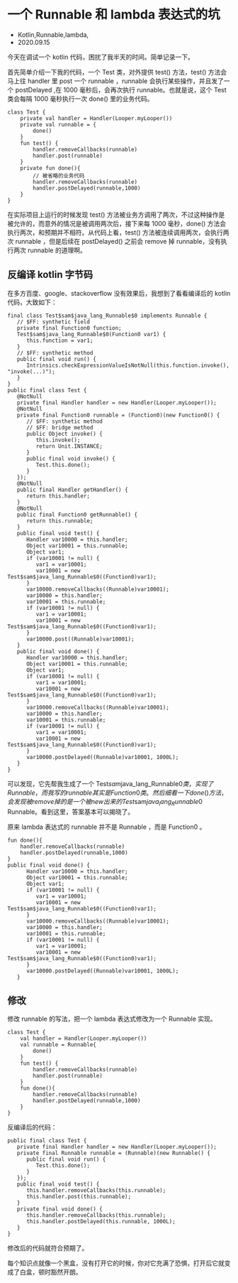# 一个 Runnable 和 lambda 表达式的坑
- Kotlin,Runnable,lambda,
- 2020.09.15

今天在调试一个 kotlin 代码，困扰了我半天的时间。简单记录一下。

首先简单介绍一下我的代码，一个 Test 类，对外提供 test() 方法，test() 方法会马上往 handler 里 post 一个 runnable ，runnable 会执行某些操作，并且发了一个 postDelayed ,在 1000 毫秒后，会再次执行 runnable。也就是说，这个 Test 类会每隔 1000 毫秒执行一次 done() 里的业务代码。

    class Test {
        private val handler = Handler(Looper.myLooper())
        private val runnable = {
            done()
        }
        fun test() {
            handler.removeCallbacks(runnable)
            handler.post(runnable)
        }
        private fun done(){
            // 被省略的业务代码
            handler.removeCallbacks(runnable)
            handler.postDelayed(runnable,1000)
        }
    }

在实际项目上运行的时候发现 test() 方法被业务方调用了两次，不过这种操作是被允许的，而意外的情况是被调用两次后，接下来每 1000 毫秒，done() 方法会执行两次，和预期并不相符。从代码上看，test() 方法被连续调用两次，会执行两次 runnable ，但是后续在 postDelayed() 之前会 remove 掉 runnable，没有执行两次 runnable 的道理啊。

## 反编译 kotlin 字节码

在多方百度、google、stackoverflow 没有效果后，我想到了看看编译后的 kotlin 代码，大致如下：

    final class Test$sam$java_lang_Runnable$0 implements Runnable {
       // $FF: synthetic field
       private final Function0 function;
       Test$sam$java_lang_Runnable$0(Function0 var1) {
          this.function = var1;
       }
       // $FF: synthetic method
       public final void run() {
          Intrinsics.checkExpressionValueIsNotNull(this.function.invoke(), "invoke(...)");
       }
    }
    public final class Test {
       @NotNull
       private final Handler handler = new Handler(Looper.myLooper());
       @NotNull
       private final Function0 runnable = (Function0)(new Function0() {
          // $FF: synthetic method
          // $FF: bridge method
          public Object invoke() {
             this.invoke();
             return Unit.INSTANCE;
          }
          public final void invoke() {
             Test.this.done();
          }
       });
       @NotNull
       public final Handler getHandler() {
          return this.handler;
       }
       @NotNull
       public final Function0 getRunnable() {
          return this.runnable;
       }
       public final void test() {
          Handler var10000 = this.handler;
          Object var10001 = this.runnable;
          Object var1;
          if (var10001 != null) {
             var1 = var10001;
             var10001 = new Test$sam$java_lang_Runnable$0((Function0)var1);
          }
          var10000.removeCallbacks((Runnable)var10001);
          var10000 = this.handler;
          var10001 = this.runnable;
          if (var10001 != null) {
             var1 = var10001;
             var10001 = new Test$sam$java_lang_Runnable$0((Function0)var1);
          }
          var10000.post((Runnable)var10001);
       }
       public final void done() {
          Handler var10000 = this.handler;
          Object var10001 = this.runnable;
          Object var1;
          if (var10001 != null) {
             var1 = var10001;
             var10001 = new Test$sam$java_lang_Runnable$0((Function0)var1);
          }
          var10000.removeCallbacks((Runnable)var10001);
          var10000 = this.handler;
          var10001 = this.runnable;
          if (var10001 != null) {
             var1 = var10001;
             var10001 = new Test$sam$java_lang_Runnable$0((Function0)var1);
          }
          var10000.postDelayed((Runnable)var10001, 1000L);
       }
    }

可以发现，它先帮我生成了一个 Test$sam$java_lang_Runnable$0 类，实现了 Runnable ，而我写的 runnable 其实是 Function0 类。然后细看一下 done() 方法，会发现被 remove 掉的是一个被 new 出来的 Test$sam$java_lang_Runnable$0 Runnable。看到这里，答案基本可以揭晓了。

原来 lambda 表达式的 runnable 并不是 Runnable ，而是 Function0 。 

    fun done(){
        handler.removeCallbacks(runnable)
        handler.postDelayed(runnable,1000)
    }
    public final void done() {
          Handler var10000 = this.handler;
          Object var10001 = this.runnable;
          Object var1;
          if (var10001 != null) {
             var1 = var10001;
             var10001 = new Test$sam$java_lang_Runnable$0((Function0)var1);
          }
          var10000.removeCallbacks((Runnable)var10001);
          var10000 = this.handler;
          var10001 = this.runnable;
          if (var10001 != null) {
             var1 = var10001;
             var10001 = new Test$sam$java_lang_Runnable$0((Function0)var1);
          }
          var10000.postDelayed((Runnable)var10001, 1000L);
       }

## 修改

修改 runnable 的写法，把一个 lambda 表达式修改为一个 Runnable 实现。

    class Test {
        val handler = Handler(Looper.myLooper())
        val runnable = Runnable{
            done()
        }
        fun test() {
            handler.removeCallbacks(runnable)
            handler.post(runnable)
        }
        fun done(){
            handler.removeCallbacks(runnable)
            handler.postDelayed(runnable,1000)
        }
    }

反编译后的代码：

    public final class Test {
       private final Handler handler = new Handler(Looper.myLooper());
       private final Runnable runnable = (Runnable)(new Runnable() {
          public final void run() {
             Test.this.done();
          }
       });
       public final void test() {
          this.handler.removeCallbacks(this.runnable);
          this.handler.post(this.runnable);
       }
       private final void done() {
          this.handler.removeCallbacks(this.runnable);
          this.handler.postDelayed(this.runnable, 1000L);
       }
    }

修改后的代码就符合预期了。

每个知识点就像一个黑盒，没有打开它的时候，你对它充满了恐惧，打开后它就变成了白盒，顿时豁然开朗。